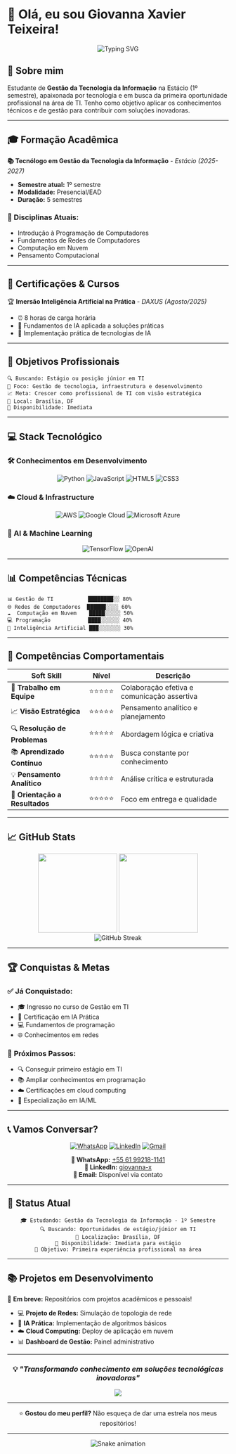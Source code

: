 # 👋 Olá, eu sou Giovanna Xavier Teixeira!

<div align="center">
  <img src="https://readme-typing-svg.herokuapp.com?font=Fira+Code&pause=1000&color=6C63FF&center=true&vCenter=true&width=435&lines=Estudante+de+Gestão+em+TI;Buscando+oportunidades+na+área;Apaixonada+por+tecnologia;Focada+em+aprendizado+contínuo" alt="Typing SVG" />
</div>

## 🎯 Sobre mim

Estudante de **Gestão da Tecnologia da Informação** na Estácio (1º semestre), apaixonada por tecnologia e em busca da primeira oportunidade profissional na área de TI. Tenho como objetivo aplicar os conhecimentos técnicos e de gestão para contribuir com soluções inovadoras.

---

## 🎓 Formação Acadêmica

**📚 Tecnólogo em Gestão da Tecnologia da Informação** - *Estácio (2025-2027)*
- **Semestre atual:** 1º semestre
- **Modalidade:** Presencial/EAD
- **Duração:** 5 semestres

### 📖 Disciplinas Atuais:
- Introdução à Programação de Computadores
- Fundamentos de Redes de Computadores  
- Computação em Nuvem
- Pensamento Computacional

---

## 📜 Certificações & Cursos

🏆 **Imersão Inteligência Artificial na Prática** - *DAXUS (Agosto/2025)*
- ⏰ 8 horas de carga horária
- 🎯 Fundamentos de IA aplicada a soluções práticas
- 🤖 Implementação prática de tecnologias de IA

---

## 🚀 Objetivos Profissionais

```
🔍 Buscando: Estágio ou posição júnior em TI
🎯 Foco: Gestão de tecnologia, infraestrutura e desenvolvimento
📈 Meta: Crescer como profissional de TI com visão estratégica
📍 Local: Brasília, DF
💼 Disponibilidade: Imediata
```

---

## 💻 Stack Tecnológico

### 🛠️ Conhecimentos em Desenvolvimento

<div align="center">

![Python](https://img.shields.io/badge/Python-3776AB?style=for-the-badge&logo=python&logoColor=white)
![JavaScript](https://img.shields.io/badge/JavaScript-F7DF1E?style=for-the-badge&logo=javascript&logoColor=black)
![HTML5](https://img.shields.io/badge/HTML5-E34F26?style=for-the-badge&logo=html5&logoColor=white)
![CSS3](https://img.shields.io/badge/CSS3-1572B6?style=for-the-badge&logo=css3&logoColor=white)

</div>

### ☁️ Cloud & Infrastructure

<div align="center">

![AWS](https://img.shields.io/badge/Amazon_AWS-232F3E?style=for-the-badge&logo=amazon-aws&logoColor=white)
![Google Cloud](https://img.shields.io/badge/Google_Cloud-4285F4?style=for-the-badge&logo=google-cloud&logoColor=white)
![Microsoft Azure](https://img.shields.io/badge/Microsoft_Azure-0089D0?style=for-the-badge&logo=microsoft-azure&logoColor=white)

</div>

### 🤖 AI & Machine Learning

<div align="center">

![TensorFlow](https://img.shields.io/badge/TensorFlow-FF6F00?style=for-the-badge&logo=TensorFlow&logoColor=white)
![OpenAI](https://img.shields.io/badge/OpenAI-412991?style=for-the-badge&logo=openai&logoColor=white)

</div>

---

## 📊 Competências Técnicas

```
📊 Gestão de TI           ████████░░ 80%
🌐 Redes de Computadores  ██████░░░░ 60%  
☁️  Computação em Nuvem    █████░░░░░ 50%
💻 Programação            ████░░░░░░ 40%
🤖 Inteligência Artificial ███░░░░░░░ 30%
```

---

## 🎯 Competências Comportamentais

<div align="center">

| Soft Skill | Nível | Descrição |
|------------|-------|-----------|
| 🤝 **Trabalho em Equipe** | ⭐⭐⭐⭐⭐ | Colaboração efetiva e comunicação assertiva |
| 📈 **Visão Estratégica** | ⭐⭐⭐⭐⭐ | Pensamento analítico e planejamento |
| 🔍 **Resolução de Problemas** | ⭐⭐⭐⭐⭐ | Abordagem lógica e criativa |
| 📚 **Aprendizado Contínuo** | ⭐⭐⭐⭐⭐ | Busca constante por conhecimento |
| 💡 **Pensamento Analítico** | ⭐⭐⭐⭐⭐ | Análise crítica e estruturada |
| 🎯 **Orientação a Resultados** | ⭐⭐⭐⭐⭐ | Foco em entrega e qualidade |

</div>

---

## 📈 GitHub Stats

<div align="center">
  <img height="180em" src="https://github-readme-stats.vercel.app/api?username=giovannaxteixeira&show_icons=true&theme=tokyonight&include_all_commits=true&count_private=true"/>
  <img height="180em" src="https://github-readme-stats.vercel.app/api/top-langs/?username=giovannaxteixeira&layout=compact&langs_count=7&theme=tokyonight"/>
</div>

<div align="center">
  <img src="https://github-readme-streak-stats.herokuapp.com/?user=giovannaxteixeira&theme=tokyonight" alt="GitHub Streak" />
</div>

---

## 🏆 Conquistas & Metas

### ✅ **Já Conquistado:**
- 🎓 Ingresso no curso de Gestão em TI
- 📜 Certificação em IA Prática
- 💻 Fundamentos de programação
- 🌐 Conhecimentos em redes

### 🎯 **Próximos Passos:**
- 🔍 Conseguir primeiro estágio em TI
- 📚 Ampliar conhecimentos em programação
- ☁️ Certificações em cloud computing
- 🤖 Especialização em IA/ML

---

## 📞 Vamos Conversar?

<div align="center">

[![WhatsApp](https://img.shields.io/badge/WhatsApp-25D366?style=for-the-badge&logo=whatsapp&logoColor=white)](https://wa.me/5561992181141?text=Olá!%20Vi%20seu%20GitHub%20e%20gostaria%20de%20conversar%20sobre%20oportunidades)
[![LinkedIn](https://img.shields.io/badge/LinkedIn-0077B5?style=for-the-badge&logo=linkedin&logoColor=white)](https://www.linkedin.com/in/giovanna-x-0b0708133)
[![Gmail](https://img.shields.io/badge/Gmail-D14836?style=for-the-badge&logo=gmail&logoColor=white)](mailto:contato@giovannaxavier.com)

**📱 WhatsApp:** [+55 61 99218-1141](https://wa.me/5561992181141)  
**💼 LinkedIn:** [giovanna-x](https://www.linkedin.com/in/giovanna-x-0b0708133)  
**📧 Email:** Disponível via contato  

</div>

---

## 🌟 Status Atual

<div align="center">

```
🎓 Estudando: Gestão da Tecnologia da Informação - 1º Semestre
🔍 Buscando: Oportunidades de estágio/júnior em TI
📍 Localização: Brasília, DF
💼 Disponibilidade: Imediata para estágio
🎯 Objetivo: Primeira experiência profissional na área
```

</div>

---

## 📚 Projetos em Desenvolvimento

🚧 **Em breve:** Repositórios com projetos acadêmicos e pessoais!

- 💻 **Projeto de Redes:** Simulação de topologia de rede
- 🤖 **IA Prática:** Implementação de algoritmos básicos  
- ☁️ **Cloud Computing:** Deploy de aplicação em nuvem
- 📊 **Dashboard de Gestão:** Painel administrativo

---

<div align="center">

### 💡 *"Transformando conhecimento em soluções tecnológicas inovadoras"*

[![](https://visitcount.itsvg.in/api?id=giovannaxteixeira&icon=0&color=6)](https://visitcount.itsvg.in)

---

⭐ **Gostou do meu perfil?** Não esqueça de dar uma estrela nos meus repositórios!

</div>

---

<div align="center">
  <img src="https://github.com/giovannaxteixeira/giovannaxteixeira/blob/output/snake.svg" alt="Snake animation" />
</div>